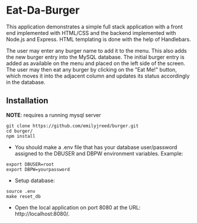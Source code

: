 # Eat-Da-Burger

This application demonstrates a simple full stack application with a front end implemented with HTML/CSS and the backend implemented with Node.js and Express. HTML templating is done with the help of Handlebars.

The user may enter any burger name to add it to the menu. This also adds the new burger entry into the MySQL database. The initial burger entry is added as available on the menu and placed on the left side of the screen. The user may then eat any burger by clicking on the "Eat Me!" button, which moves it into the adjacent column and updates its status accordingly in the database.

## Installation
**NOTE**: requires a running mysql server
```
git clone https://github.com/emilyjreed/burger.git
cd burger/
npm install
```
* You should make a .env file that has your database user/password assigned to the DBUSER and DBPW environment variables. Example:
```
export DBUSER=root
export DBPW=yourpassword
```
* Setup database:
```
source .env
make reset_db
```
* Open the local application on port 8080 at the URL: http://localhost:8080/.

